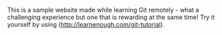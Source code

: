 This is a sample website made while learning Git remotely - what a challenging experience but one that is rewarding at the same time! Try it yourself by using (http://learnenough.com/git-tutorial).
